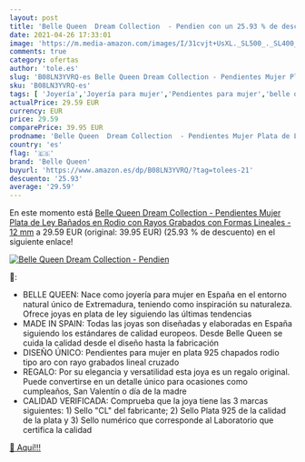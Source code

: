 ```yaml
---
layout: post
title: 'Belle Queen  Dream Collection  - Pendien con un 25.93 % de descuento'
date: 2021-04-26 17:33:01
image: 'https://m.media-amazon.com/images/I/31cvjt+UsXL._SL500_._SL400_.jpg'
comments: true
category: ofertas
author: 'tole.es'
slug: 'B08LN3YVRQ-es Belle Queen Dream Collection - Pendientes Mujer Plata de...'
sku: 'B08LN3YVRQ-es'
tags: [ 'Joyería','Joyería para mujer','Pendientes para mujer','belle queen','de','ley','plata', ]
actualPrice: 29.59 EUR
currency: EUR
price: 29.59
comparePrice: 39.95 EUR
prodname: 'Belle Queen  Dream Collection  - Pendientes Mujer Plata de Ley Bañados en Rodio con Rayos Grabados con Formas Lineales - 12 mm'
country: 'es'
flag: '🇪🇸'
brand: 'Belle Queen'
buyurl: 'https://www.amazon.es/dp/B08LN3YVRQ/?tag=tolees-21'
descuento: '25.93'
average: '29.59'
---
```


En este momento está [Belle Queen  Dream Collection  - Pendientes Mujer Plata de Ley Bañados en Rodio con Rayos Grabados con Formas Lineales - 12 mm](https://www.amazon.es/dp/B08LN3YVRQ/?tag=tolees-21) a 29.59 EUR (original: 39.95 EUR) (25.93 %  de descuento) en el siguiente enlace!

[![Belle Queen  Dream Collection  - Pendien](https://m.media-amazon.com/images/I/31cvjt+UsXL._SL500_._SL400_.jpg)](https://www.amazon.es/dp/B08LN3YVRQ/?tag=tolees-21)

🔎:

- BELLE QUEEN: Nace como joyería para mujer en España en el entorno natural único de Extremadura, teniendo como inspiración su naturaleza. Ofrece joyas en plata de ley siguiendo las últimas tendencias
- MADE IN SPAIN: Todas las joyas son diseñadas y elaboradas en España siguiendo los estándares de calidad europeos. Desde Belle Queen se cuida la calidad desde el diseño hasta la fabricación
- DISEÑO ÚNICO: Pendientes para mujer en plata 925 chapados rodio tipo aro con rayo grabados lineal cruzado
- REGALO: Por su elegancia y versatilidad esta joya es un regalo original. Puede convertirse en un detalle único para ocasiones como cumpleaños, San Valentín o día de la madre
- CALIDAD VERIFICADA: Comprueba que la joya tiene las 3 marcas siguientes: 1) Sello "CL" del fabricante; 2) Sello Plata 925 de la calidad de la plata y 3) Sello numérico que corresponde al Laboratorio que certifica la calidad

[🛒 Aquí!!!](https://www.amazon.es/dp/B08LN3YVRQ/?tag=tolees-21)
